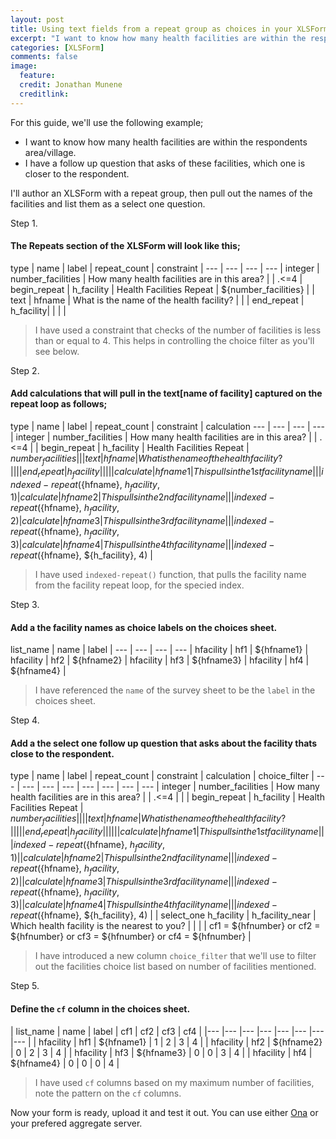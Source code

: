 ```yaml
---
layout: post
title: Using text fields from a repeat group as choices in your XLSForm.
excerpt: "I want to know how many health facilities are within the respondents area/village and have a follow up question that asks of these facilities, which one is closer to the respondent."
categories: [XLSForm]
comments: false
image:
  feature: 
  credit: Jonathan Munene
  creditlink: 
---
```

For this guide, we'll use the following example;
- I want to know how many health facilities are within the respondents area/village. 
- I have a follow up question that asks of these facilities, which one is closer to the respondent.

I'll author an XLSForm with a repeat group, then pull out the names of the facilities and list them as a select one question.

Step 1.

#### The Repeats section of the XLSForm will look like this;

type | name | label | repeat_count | constraint |
--- | --- | --- | --- |
integer | number_facilities | How many health facilities are in this area? | | .<=4 |
begin_repeat | h_facility | Health Facilities Repeat | ${number_facilities} | |
text | hfname | What is the name of the health facility? | | |
end_repeat | h_facility| | | |

> I have used a constraint that checks of the number of facilities is less than or equal to 4. This helps in controlling the choice filter as you'll see below.

Step 2. 

#### Add calculations that will pull in the text[name of facility] captured on the repeat loop as follows;

type | name | label | repeat_count | constraint | calculation
--- | --- | --- | --- |
integer | number_facilities | How many health facilities are in this area? | | .<=4 | |
begin_repeat | h_facility | Health Facilities Repeat | ${number_facilities} | | |
text | hfname | What is the name of the health facility? | | | |
end_repeat | h_facility| | | | |
calculate | hfname1 | This pulls in the 1st facility name | | | indexed-repeat(${hfname}, ${h_facility}, 1) |
calculate | hfname2 | This pulls in the 2nd facility name | | | indexed-repeat(${hfname}, ${h_facility}, 2) |
calculate | hfname3 | This pulls in the 3rd facility name | | | indexed-repeat(${hfname}, ${h_facility}, 3) |
calculate | hfname4 | This pulls in the 4th facility name | | | indexed-repeat(${hfname}, ${h_facility}, 4) |

> I have used  `indexed-repeat()` function, that pulls the facility name from the facility repeat loop, for the specied index.

Step 3. 

#### Add a the facility names as choice labels on the choices sheet.

list_name | name | label |
--- | --- | --- | --- |
hfacility | hf1 | ${hfname1} |
hfacility | hf2 | ${hfname2} |
hfacility | hf3 | ${hfname3} |
hfacility | hf4 | ${hfname4} |

> I have referenced the `name` of the survey sheet to be the `label` in the choices sheet.

Step 4. 

#### Add a the select one follow up question that asks about the facility thats close to the respondent.

type | name | label | repeat_count | constraint | calculation | choice_filter |
--- | --- | --- | --- | --- | --- | --- | --- |
integer | number_facilities | How many health facilities are in this area? | | .<=4 | | |
begin_repeat | h_facility | Health Facilities Repeat | ${number_facilities} | | | |
text | hfname | What is the name of the health facility? | | | | |
end_repeat | h_facility| | | | | |
calculate | hfname1 | This pulls in the 1st facility name | | | indexed-repeat(${hfname}, ${h_facility}, 1) | |
calculate | hfname2 | This pulls in the 2nd facility name | | | indexed-repeat(${hfname}, ${h_facility}, 2) | |
calculate | hfname3 | This pulls in the 3rd facility name | | | indexed-repeat(${hfname}, ${h_facility}, 3) | |
calculate | hfname4 | This pulls in the 4th facility name | | | indexed-repeat(${hfname}, ${h_facility}, 4) | |
select_one h_facility | h_facility_near | Which health facility is the nearest to you? | | | | cf1 = ${hfnumber} or cf2 = ${hfnumber}  or cf3 = ${hfnumber}  or cf4 = ${hfnumber} |

> I have introduced a new column `choice_filter` that we'll use to filter out the facilities choice list based on number of facilities mentioned.

Step 5. 

#### Define the `cf` column in the choices sheet.

| list_name | name | label | cf1 | cf2 | cf3 | cf4 |
|--- |--- |--- |--- |--- |--- |--- |--- |
| hfacility | hf1 | ${hfname1} | 1 | 2 | 3 | 4 |
| hfacility | hf2 | ${hfname2} | 0 | 2 | 3 | 4 |
| hfacility | hf3 | ${hfname3} | 0 | 0 | 3 | 4 |
| hfacility | hf4 | ${hfname4} | 0 | 0 | 0 | 4 |


>I have used `cf` columns based on my maximum number of facilities, note the pattern on the `cf` columns.

Now your form is ready, upload it and test it out. You can use either [Ona](https://ona.io) or your prefered aggregate server.